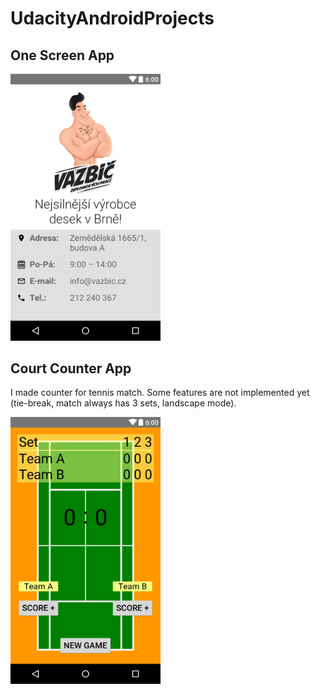 # UdacityAndroidProjects

## One Screen App

<img src="Screenshots/Vazbic_portrait.png" alt="One Screen App screenshot" width="240" />

## Court Counter App

I made counter for tennis match. Some features are not implemented yet (tie-break, match always has 3 sets, landscape mode).

<img src="Screenshots/TennisCourtCounter_portrait.png" alt="Court Counter App screenshot" width="240" />
